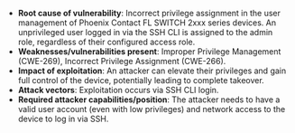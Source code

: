 - **Root cause of vulnerability**: Incorrect privilege assignment in the user management of Phoenix Contact FL SWITCH 2xxx series devices. An unprivileged user logged in via the SSH CLI is assigned to the admin role, regardless of their configured access role.
- **Weaknesses/vulnerabilities present**: Improper Privilege Management (CWE-269), Incorrect Privilege Assignment (CWE-266).
- **Impact of exploitation**: An attacker can elevate their privileges and gain full control of the device, potentially leading to complete takeover.
- **Attack vectors**: Exploitation occurs via SSH CLI login.
- **Required attacker capabilities/position**: The attacker needs to have a valid user account (even with low privileges) and network access to the device to log in via SSH.
